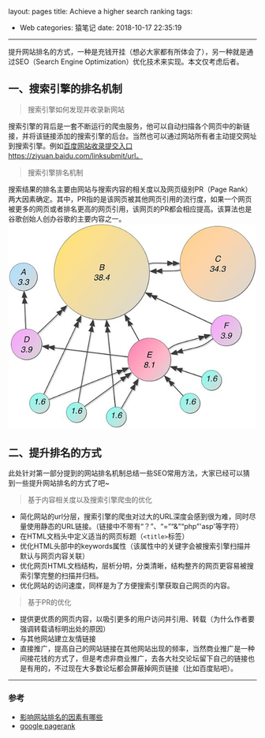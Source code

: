layout: pages
title: Achieve a higher search ranking
tags:
  - Web
categories: 猿笔记
date: 2018-10-17 22:35:19
---
提升网站排名的方式，一种是充钱开挂（想必大家都有所体会了），另一种就是通过SEO（Search Engine Optimization）优化技术来实现。本文仅考虑后者。

## 一、搜索引擎的排名机制
>搜索引擎如何发现并收录新网站

搜索引擎的背后是一套不断运行的爬虫服务，他可以自动扫描各个网页中的新链接，并将该链接添加的搜索引擎的后台。当然也可以通过网站所有者主动提交网址到搜索引擎。例如[百度网站收录提交入口](https://ziyuan.baidu.com/linksubmit/url)https://ziyuan.baidu.com/linksubmit/url。

>搜索引擎排名机制

搜索结果的排名主要由网站与搜索内容的相关度以及网页级别PR（Page Rank）两大因素确定。其中，PR指的是该网页被其他网页引用的流行度，如果一个网页被更多的网页或者排名更高的网页引用，该网页的PR都会相应提高。该算法也是谷歌创始人创办谷歌的主要内容之一。
![pageRank](https://raw.githubusercontent.com/geekhch/hexo/master/images/auto/pagerank.jpg?raw=true)

## 二、提升排名的方式
此处针对第一部分提到的网站排名机制总结一些SEO常用方法，大家已经可以猜到一些提升网站排名的方式了吧~
>基于内容相关度以及搜索引擎爬虫的优化

+ 简化网站的url分层，搜索引擎的爬虫对过大的URL深度会感到很为难，同时尽量使用静态的URL链接。（链接中不带有“？”、“=”“&”“php”'asp'等字符）
+ 在HTML文档头中定义适当的网页标题（`<title>`标签）
+ 优化HTML头部中的keywords属性（该属性中的关键字会被搜索引擎扫描并默认与网页内容关联）
+ 优化网页HTML文档结构，层析分明，分类清晰，结构整齐的网页更容易被搜索引擎完整的扫描并归档。
+ 优化网站的访问速度，同样是为了方便搜索引擎获取自己网页的内容。

>基于PR的优化

+ 提供更优质的网页内容，以吸引更多的用户访问并引用、转载（为什么作者要强调转载请标明出处的原因）
+ 与其他网站建立友情链接
+ 直接推广，提高自己的网站链接在其他网站出现的频率，当然商业推广是一种间接花钱的方式了，但是考虑非商业推广，去各大社交论坛留下自己的链接也是有用的，不过现在大多数论坛都会屏蔽掉网页链接（比如百度贴吧）。

***
### 参考
+ [影响网站排名的因素有哪些](https://jingyan.baidu.com/article/ceb9fb1095c5988cad2ba028.html)
+ [google pagerank](https://baike.baidu.com/item/google%20pagerank/2465380?fromtitle=pagerank&fromid=111004&fr=aladdin)
